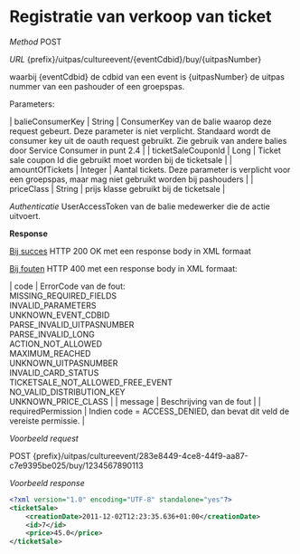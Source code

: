 ---
---

# Registratie van verkoop van ticket

_Method_
POST

_URL_
{prefix}/uitpas/cultureevent/{eventCdbid}/buy/{uitpasNumber}

waarbij {eventCdbid} de cdbid van een event is {uitpasNumber} de uitpas nummer van een pashouder of een groepspas.

Parameters:

| balieConsumerKey | String | ConsumerKey van de balie waarop deze request gebeurt. Deze parameter is niet verplicht. Standaard wordt de consumer key uit de oauth request gebruikt. Zie gebruik van andere balies door Service Consumer in punt 2.4 |
| ticketSaleCouponId | Long | Ticket sale coupon Id die gebruikt moet worden bij de ticketsale |
| amountOfTickets | Integer | Aantal tickets. Deze parameter is verplicht voor een groepspas, maar mag niet gebruikt worden bij pashouders |
| priceClass | String | prijs klasse gebruikt bij de ticketsale |

_Authenticatie_
UserAccessToken van de balie medewerker die de actie uitvoert.

**Response**

<u>Bij succes</u>
HTTP 200 OK met een response body in XML formaat

<u>Bij fouten</u>
HTTP 400 met een response body in XML formaat:

| code | ErrorCode van de fout:<br>MISSING_REQUIRED_FIELDS<br>INVALID_PARAMETERS<br>UNKNOWN_EVENT_CDBID<br>PARSE_INVALID_UITPASNUMBER<br>PARSE_INVALID_LONG<br>ACTION_NOT_ALLOWED<br>MAXIMUM_REACHED<br>UNKNOWN_UITPASNUMBER<br>INVALID_CARD_STATUS<br>TICKETSALE_NOT_ALLOWED_FREE_EVENT<br>NO_VALID_DISTRIBUTION_KEY<br>UNKNOWN_PRICE_CLASS |
| message | Beschrijving van de fout |
| requiredPermission | Indien code = ACCESS_DENIED, dan bevat dit veld de vereiste permissie. |

_Voorbeeld request_

POST {prefix}/uitpas/cultureevent/283e8449-4ce8-44f9-aa87-c7e9395be025/buy/1234567890113

_Voorbeeld response_


~~~xml
<?xml version="1.0" encoding="UTF-8" standalone="yes"?>
<ticketSale>
	<creationDate>2011-12-02T12:23:35.636+01:00</creationDate>
	<id>7</id>
	<price>45.0</price>
</ticketSale>
~~~
